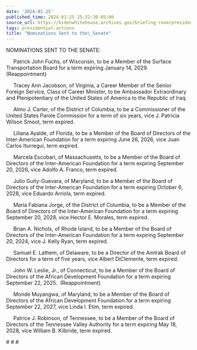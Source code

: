 ```yaml
---
date: '2024-01-25'
published_time: 2024-01-25 15:32:30-05:00
source_url: https://bidenwhitehouse.archives.gov/briefing-room/presidential-actions/2024/01/25/nominations-sent-to-the-senate-135/
tags: presidential-actions
title: "Nominations Sent to the\_Senate"
---
```

 
NOMINATIONS SENT TO THE SENATE:

     Patrick John Fuchs, of Wisconsin, to be a Member of the Surface
Transportation Board for a term expiring January 14, 2029.  
(Reappointment)

     Tracey Ann Jacobson, of Virginia, a Career Member of the Senior
Foreign Service, Class of Career Minister, to be Ambassador
Extraordinary and Plenipotentiary of the United States of America to the
Republic of Iraq.

     Almo J. Carter, of the District of Columbia, to be a Commissioner
of the United States Parole Commission for a term of six years, vice J.
Patricia Wilson Smoot, term expired.

     Liliana Ayalde, of Florida, to be a Member of the Board of
Directors of the Inter-American Foundation for a term expiring June 26,
2026, vice Juan Carlos Iturregui, term expired.

     Marcela Escobari, of Massachusetts, to be a Member of the Board of
Directors of the Inter-American Foundation for a term expiring September
20, 2026, vice Adolfo A. Franco, term expired.

     Julio Guity-Guevara, of Maryland, to be a Member of the Board of
Directors of the Inter-American Foundation for a term expiring October
6, 2028, vice Eduardo Arriola, term expired.

     Maria Fabiana Jorge, of the District of Columbia, to be a Member of
the Board of Directors of the Inter-American Foundation for a term
expiring September 20, 2028, vice Hector E. Morales, term expired.

     Brian A. Nichols, of Rhode Island, to be a Member of the Board of
Directors of the Inter-American Foundation for a term expiring September
20, 2024, vice J. Kelly Ryan, term expired.

     Samuel E. Lathem, of Delaware, to be a Director of the Amtrak Board
of Directors for a term of five years, vice Albert DiClemente, term
expired.

     John W. Leslie, Jr., of Connecticut, to be a Member of the Board of
Directors of the African Development Foundation for a term expiring
September 22, 2025.  (Reappointment)

     Monde Muyangwa, of Maryland, to be a Member of the Board of
Directors of the African Development Foundation for a term expiring
September 22, 2027, vice Linda I. Etim, term expired.

     Patrice J. Robinson, of Tennessee, to be a Member of the Board of
Directors of the Tennessee Valley Authority for a term expiring May 18,
2028, vice William B. Kilbride, term expired.

\# \# \#

